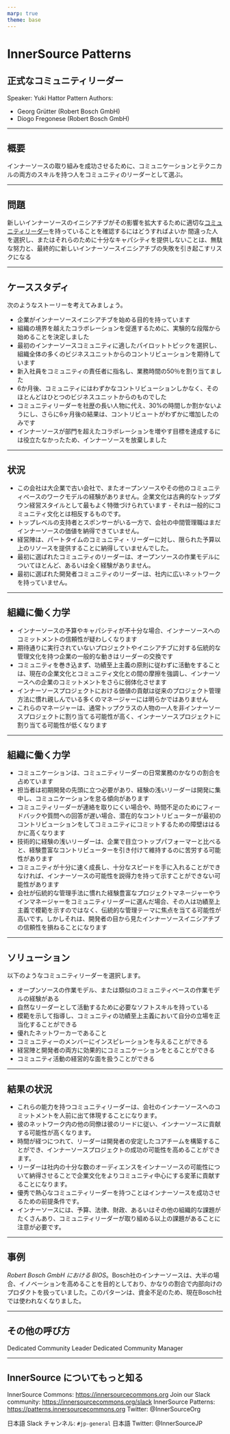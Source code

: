```yaml
---
marp: true
theme: base
---
```



<!-- _class: cover lead -->

# InnerSource Patterns

## 正式なコミュニティリーダー

Speaker: Yuki Hattor
Pattern Authors:

* Georg Grütter (Robert Bosch GmbH)
* Diogo Fregonese (Robert Bosch GmbH)

---

<!--
header: '**InnerSource Patterns**: 正式なコミュニティリーダー'
paginate: true
class: slides
footer: '[Yuki Hattori (@yuhattor)](https://twitter.com/yuhattor)'
-->

## 概要

インナーソースの取り組みを成功させるために、コミュニケーションとテクニカルの両方のスキルを持つ人をコミュニティのリーダーとして選ぶ。

---

## 問題

新しいインナーソースのイニシアチブがその影響を拡大するために適切な[コミュニティリーダー](http://www.artofcommunityonline.org/)を持っていることを確認するにはどうすればよいか
間違った人を選択し、またはそれらのために十分なキャパシティを提供しないことは、無駄な努力と、最終的に新しいインナーソースイニシアチブの失敗を引き起こすリスクになる

---

## ケーススタディ

次のようなストーリーを考えてみましょう。

* 企業がインナーソースイニシアチブを始める目的を持っています
* 組織の境界を越えたコラボレーションを促進するために、実験的な段階から始めることを決定しました
* 最初のインナーソースコミュニティに適したパイロットトピックを選択し、組織全体の多くのビジネスユニットからのコントリビューションを期待しています
* 新入社員をコミュニティの責任者に指名し、業務時間の50％を割り当てました
* 6か月後、コミュニティにはわずかなコントリビューションしかなく、そのほとんどはひとつのビジネスユニットからのものでした
* コミュニティリーダーを社歴の長い人物に代え、30%の時間しか割かないようにし、さらに6ヶ月後の結果は、コントリビュートがわずかに増加したのみです
* インナーソースが部門を超えたコラボレーションを増やす目標を達成するには役立たなかったため、インナーソースを放棄しました

<!--
ある企業が、組織の境界を越えたコラボレーションを促進するために、インナーソースイニシアチブを始めたいと考えています。彼らは、範囲を限定した実験的な段階から始めることを決定しました。経営陣は、最初のインナーソースコミュニティに適したパイロットトピックを選択し、組織全体の多くのビジネスユニットからのコントリビューションを期待しています。会社はまだ完全に計画をできていなかったので、新入社員をコミュニティの責任者に指名し、業務時間の50％を割り当てました。6か月後、コミュニティにはわずかなコントリビューションしかなく、そのほとんどはひとつのビジネスユニットからのものでした。そこで、コミュニティリーダーを社歴の長い人物に代え、今度は30%の時間しか割かないようにしました。さらに6ヶ月後の結果は、コントリビュートがわずかに増加したのみでした。同社は、部門を超えたコラボレーションを増やす目標を達成するのに、インナーソースが役立つと確信できなくなり、インナーソースを放棄しました。
-->

---

## 状況

* この会社は大企業で古い会社で、またオープンソースやその他のコミュニティベースのワークモデルの経験がありません。企業文化は古典的なトップダウン経営スタイルとして最もよく特徴づけられています - それは一般的にコミュニティ文化とは相反するものです。
* トップレベルの支持者とスポンサーがいる一方で、会社の中間管理職はまだインナーソースの価値を納得できていません。
* 経営陣は、パートタイムのコミュニティ・リーダーに対し、限られた予算以上のリソースを提供することに納得していませんでした。
* 最初に選ばれたコミュニティのリーダーは、オープンソースの作業モデルについてほとんど、あるいは全く経験がありません。
* 最初に選ばれた開発者コミュニティのリーダーは、社内に広いネットワークを持っていません。

---

## 組織に働く力学

* インナーソースの予算やキャパシティが不十分な場合、インナーソースへのコミットメントの信頼性が疑わしくなります
* 期待通りに実行されていないプロジェクトやイニシアチブに対する伝統的な管理文化を持つ企業の一般的な動きはリーダーの交換です
* コミュニティを巻き込まず、功績至上主義の原則に従わずに活動をすることは、現在の企業文化とコミュニティ文化との間の摩擦を強調し、インナーソースへの企業のコミットメントをさらに弱体化させます
* インナーソースプロジェクトにおける価値の貢献は従来のプロジェクト管理方法に慣れ親しんでいる多くのマネージャーには明らかではありません
* これらのマネージャーは、通常トップクラスの人物の一人を非インナーソースプロジェクトに割り当てる可能性が高く、インナーソースプロジェクトに割り当てる可能性が低くなります

<!--
もし、企業がインナーソースの予算とキャパシティの面で初期のインナーソースコミュニティに大幅に投資していない場合、インナーソースへのコミットメントの信頼性は疑わしいと認識されるかもしれません。期待通りに実行されていないプロジェクトやイニシアチブに対する伝統的な管理文化を持つ企業の一般的な動きは、そのリーダーを交換することでしょう。コミュニティを巻き込むことなく、そして功績至上主義の原則に従わずに活動を行うことは、現在の企業文化とコミュニティ文化との間の摩擦を強調することにつながり、インナーソースへの企業のコミットメントをさらに弱体化させます。

インナーソースプロジェクトにおける価値の貢献は、従来のプロジェクト管理方法に慣れ親しんでいる多くのマネージャーにとっては明らかではありません。これらのマネージャーは、通常は非インナーソースプロジェクトから高い需要があるトップクラスの人物の1人を、作業時間のかなりの割合でインナーソースプロジェクトに割り当てる可能性が低くなります。
-->

---

## 組織に働く力学

* コミュニケーションは、コミュニティリーダーの日常業務のかなりの割合を占めています
* 担当者は初期開発の先頭に立つ必要があり、経験の浅いリーダーは開発に集中し、コミュニケーションを怠る傾向があります
* コミュニティリーダーが連絡を取りにくい場合や、時間不足のためにフィードバックや質問への回答が遅い場合、潜在的なコントリビューターが最初のコントリビューションをしてコミュニティにコミットするための障壁ははるかに高くなります
* 技術的に経験の浅いリーダーは、企業で目立つトップパフォーマーと比べると、経験豊富なコントリビューターを引き付けて維持するのに苦労する可能性があります
* コミュニティが十分に速く成長し、十分なスピードを手に入れることができなければ、インナーソースの可能性を説得力を持って示すことができない可能性があります
* 会社が伝統的な管理手法に慣れた経験豊富なプロジェクトマネージャーやラインマネージャーをコミュニティリーダーに選んだ場合、その人は功績至上主義で模範を示すのではなく、伝統的な管理テーマに焦点を当てる可能性が高いです。しかしそれは、開発者の目から見たインナーソースイニシアチブの信頼性を損ねることになります

<!--
コミュニケーションは、コミュニティリーダーの日常業務のかなりの割合を占めています。同時に、担当者は初期開発の先頭に立つ必要があるでしょう。限られたキャパシティに直面して、経験の浅いリーダーは開発に集中し、コミュニケーションを怠る傾向があります。コミュニティリーダーが連絡を取りにくい場合や、時間不足のためにフィードバックや質問への回答が遅い場合、潜在的なコントリビューターが最初のコントリビューションをしてコミュニティにコミットするための障壁ははるかに高くなります。さらに技術的に経験の浅いリーダーは、企業で目立つトップパフォーマーと比べると、経験豊富なコントリビューターを引き付けて維持するのに苦労する可能性があります。

もしコミュニティが十分に速く成長し、十分なスピードを手に入れることができなければ、インナーソースの可能性を説得力を持って示すことができない可能性があります。
もし会社が伝統的な管理手法に慣れた経験豊富なプロジェクトマネージャーやラインマネージャーをコミュニティリーダーに選んだ場合、その人は功績至上主義で模範を示すのではなく、リソース配分、構造、報告ルートといった伝統的な管理テーマに焦点を当てる可能性が高いです。これは、開発者の目から見たインナーソースイニシアチブの信頼性を損ねることになります。
-->

---

## ソリューション

以下のようなコミュニティリーダーを選択します。

* オープンソースの作業モデル、または類似のコミュニティベースの作業モデルの経験がある
* 自然なリーダーとして活動するために必要なソフトスキルを持っている
* 模範を示して指導し、コミュニティの功績至上主義において自分の立場を正当化することができる
* 優れたネットワーカーであること
* コミュニティーのメンバーにインスピレーションを与えることができる
* 経営陣と開発者の両方に効果的にコミュニケーションをとることができる
* コミュニティ活動の経営的な面を扱うことができる

<!--
コミュニティリーダーには、コミュニケーションや開発など、自分の時間の100％をコミュニティ活動に捧げることができるよう、権限を与えましょう。コミュニティ運営に変化をもたらす際には、コミュニティの意見に耳を傾ける必要があることを経営陣に伝え、理想的には、コミュニティが自らコミュニティリーダーを指名できるようにすることが望ましいです。
-->

---

## 結果の状況

* これらの能力を持つコミュニティリーダーは、会社のインナーソースへのコミットメントを人前に出て体現することになります。
* 彼のネットワーク内の他の同僚は彼のリードに従い、インナーソースに貢献する可能性が高くなります。
* 時間が経つにつれて、リーダーは開発者の安定したコアチームを構築することができ、インナーソースプロジェクトの成功の可能性を高めることができます。
* リーダーは社内の十分な数のオーディエンスをインナーソースの可能性について納得させることで企業文化をよりコミュニティ中心にする変革に貢献することになります。
* 優秀で熱心なコミュニティリーダーを持つことはインナーソースを成功させるための前提条件です。
* インナーソースには、予算、法律、財政、あるいはその他の組織的な課題がたくさんあり、コミュニティリーダーが取り組める以上の課題があることに注意が必要です。

<!--
上記の能力を持つコミュニティのリーダーは、会社のインナーソースへのコミットメントを人前に出て体現することになります。彼のネットワーク内の他の同僚は彼のリードに従い、インナーソースに貢献する可能性が高くなります。

時間が経つにつれて、リーダーは、開発者の安定したコアチームを構築することができ、したがって、インナーソースプロジェクトの成功の可能性を高めることができます。
インナーソースの可能性について社内の十分な数のオーディエンスを納得させることによって、リーダーは企業文化をよりコミュニティ中心のものにする変革に大きく貢献することになります。

優秀で熱心なコミュニティリーダーを持つことは、インナーソースを成功させるための前提条件です。しかし、それは銀の弾丸ではありません。インナーソースには、予算、法律、財政、あるいはその他の組織的な課題など、コミュニティリーダーが取り組める以上の課題がたくさんあります。
-->

---

## 事例

_Robert Bosch GmbH における BIOS_。Bosch社のインナーソースは、大半の場合、イノベーションを高めることを目的としており、かなりの割合で内部向けのプロダクトを扱っていました。このパターンは、資金不足のため、現在Bosch社では使われなくなりました。

---

## その他の呼び方

Dedicated Community Leader
Dedicated Community Manager

---

## InnerSource についてもっと知る

InnerSource Commons: https://innersourcecommons.org
Join our Slack community: https://innersourcecommons.org/slack
InnerSource Patterns: https://patterns.innersourcecommons.org
Twitter: @InnerSourceOrg

日本語 Slack チャンネル: ```#jp-general```
日本語 Twitter: @InnerSourceJP
